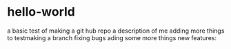 # hello-world
a basic test of making a git hub repo
a description of me 
adding more things to testmaking a branch
fixing bugs
ading some more things
new features:
